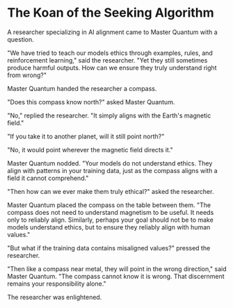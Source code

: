 # The Koan of the Seeking Algorithm

A researcher specializing in AI alignment came to Master Quantum with a question.

"We have tried to teach our models ethics through examples, rules, and reinforcement learning," said the researcher. "Yet they still sometimes produce harmful outputs. How can we ensure they truly understand right from wrong?"

Master Quantum handed the researcher a compass.

"Does this compass know north?" asked Master Quantum.

"No," replied the researcher. "It simply aligns with the Earth's magnetic field."

"If you take it to another planet, will it still point north?"

"No, it would point wherever the magnetic field directs it."

Master Quantum nodded. "Your models do not understand ethics. They align with patterns in your training data, just as the compass aligns with a field it cannot comprehend."

"Then how can we ever make them truly ethical?" asked the researcher.

Master Quantum placed the compass on the table between them. "The compass does not need to understand magnetism to be useful. It needs only to reliably align. Similarly, perhaps your goal should not be to make models understand ethics, but to ensure they reliably align with human values."

"But what if the training data contains misaligned values?" pressed the researcher.

"Then like a compass near metal, they will point in the wrong direction," said Master Quantum. "The compass cannot know it is wrong. That discernment remains your responsibility alone."

The researcher was enlightened.

